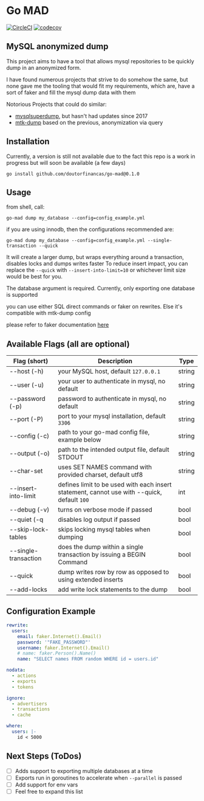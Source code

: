 # Go MAD

[![CircleCI](https://circleci.com/gh/circleci/circleci-docs.svg?style=shield)](https://circleci.com/gh/doutorfinancas/go-mad)
[![codecov](https://codecov.io/gh/doutorfinancas/go-mad/branch/master/graph/badge.svg?token=L5D1OP1229)](https://codecov.io/gh/doutorfinancas/go-mad)
## MySQL anonymized dump
This project aims to have a tool that allows mysql repositories to be quickly dump in an anonymized form.

I have found numerous projects that strive to do somehow the same, but none gave me the tooling that would fit my 
requirements, which are, have a sort of faker and fill the mysql dump data with them

Notorious Projects that could do similar:
- [mysqlsuperdump](https://github.com/hgfischer/mysqlsuperdump), but hasn't had updates since 2017
- [mtk-dump](https://github.com/skpr/mtk) based on the previous, anonymization via query

## Installation

Currently, a version is still not available due to the fact this repo is a work in progress
but will soon be available (a few days)

```shell
go install github.com/doutorfinancas/go-mad@0.1.0
```

## Usage

from shell, call:
```shell
go-mad dump my_database --config=config_example.yml
```

if you are using innodb, then the configurations recommended are:
```shell
go-mad dump my_database --config=config_example.yml --single-transaction --quick
```

It will create a larger dump, but wraps everything around a transaction, disables locks and dumps writes faster
To reduce insert impact, you can replace the `--quick` with `--insert-into-limit=10` or whichever limit size would be 
best for you.

The database argument is required. Currently, only exporting one database is supported

you can use either SQL direct commands or faker on rewrites. Else it's compatible with mtk-dump config

please refer to faker documentation [here](https://pkg.go.dev/github.com/jaswdr/faker)

## Available Flags (all are optional)

| Flag (short)                   | Description                                                                                 | Type    |
|--------------------------------|---------------------------------------------------------------------------------------------|---------|
| --host (-h)                    | your MySQL host, default `127.0.0.1`                                                        | string  |
| --user (-u)                    | your user to authenticate in mysql, no default                                              | string  |
| --password (-p)                | password to authenticate in mysql, no default                                               | string  |
| --port (-P)                    | port to your mysql installation, default `3306`                                             | string  |
| --config (-c)                  | path to your go-mad config file, example below                                              | string  |
| --output (-o)                  | path to the intended output file, default STDOUT                                            | string  |
| --char-set                     | uses SET NAMES command with provided charset, default utf8                                  | string  |
| --insert-into-limit            | defines limit to be used with each insert statement, cannot use with --quick, default `100` | int     |
| --debug (-v)                   | turns on verbose mode if passed                                                             | bool    |
| --quiet (-q                    | disables log output if passed                                                               | bool    |
| --skip-lock-tables             | skips locking mysql tables when dumping                                                     | bool    |
| --single-transaction           | does the dump within a single transaction by issuing a BEGIN Command                        | bool    |
| --quick                        | dump writes row by row as opposed to using extended inserts                                 | bool    |
| --add-locks                    | add write lock statements to the dump                                                       | bool    |


## Configuration Example
```yaml
rewrite:
  users:
    email: faker.Internet().Email()
    password: '"FAKE_PASSWORD"'
    username: faker.Internet().Email()
    # name: faker.Person().Name()
    name: "SELECT names FROM random WHERE id = users.id"

nodata:
  - actions
  - exports
  - tokens

ignore:
  - advertisers
  - transactions
  - cache

where:
  users: |-
    id < 5000
```

## Next Steps (ToDos)
- [ ] Adds support to exporting multiple databases at a time
- [ ] Exports run in goroutines to accelerate when `--parallel` is passed
- [ ] Add support for env vars
- [ ] Feel free to expand this list
